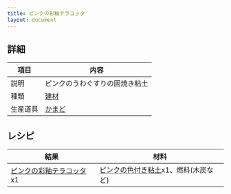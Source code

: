 ```yaml
---
title: ピンクの彩釉テラコッタ
layout: document
---
```

## 詳細

|項目|内容|
|---|---|
|説明|ピンクのうわぐすりの固焼き粘土|
|種類|[建材](建材)|
|生産道具|[かまど](かまど)|

## レシピ

|結果|材料|
|---|---|
|[ピンクの彩釉テラコッタ](ピンクの彩釉テラコッタ)x1|[ピンクの色付き粘土](ピンクの色付き粘土)x1、燃料(木炭など)|
